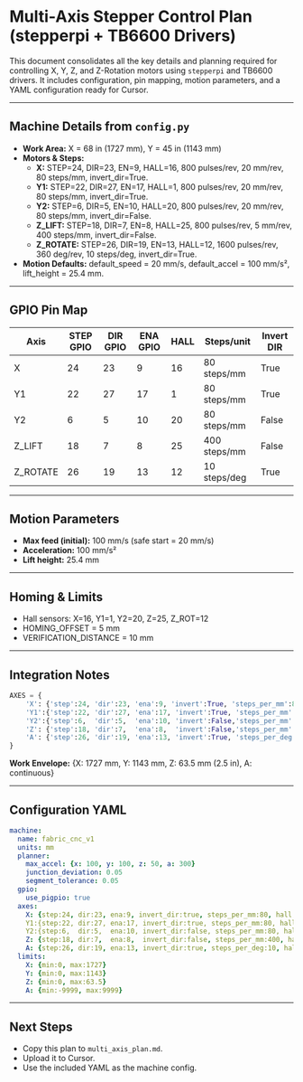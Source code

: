 # Multi-Axis Stepper Control Plan (stepperpi + TB6600 Drivers)

This document consolidates all the key details and planning required for controlling X, Y, Z, and Z-Rotation motors using `stepperpi` and TB6600 drivers. It includes configuration, pin mapping, motion parameters, and a YAML configuration ready for Cursor.

---

## Machine Details from `config.py`
- **Work Area:** X = 68 in (1727 mm), Y = 45 in (1143 mm)
- **Motors & Steps:**
  - **X:** STEP=24, DIR=23, EN=9, HALL=16, 800 pulses/rev, 20 mm/rev, 80 steps/mm, invert_dir=True.
  - **Y1:** STEP=22, DIR=27, EN=17, HALL=1, 800 pulses/rev, 20 mm/rev, 80 steps/mm, invert_dir=True.
  - **Y2:** STEP=6, DIR=5, EN=10, HALL=20, 800 pulses/rev, 20 mm/rev, 80 steps/mm, invert_dir=False.
  - **Z_LIFT:** STEP=18, DIR=7, EN=8, HALL=25, 800 pulses/rev, 5 mm/rev, 400 steps/mm, invert_dir=False.
  - **Z_ROTATE:** STEP=26, DIR=19, EN=13, HALL=12, 1600 pulses/rev, 360 deg/rev, 10 steps/deg, invert_dir=True.
- **Motion Defaults:** default_speed = 20 mm/s, default_accel = 100 mm/s², lift_height = 25.4 mm.

---

## GPIO Pin Map
| Axis      | STEP GPIO | DIR GPIO | ENA GPIO | HALL | Steps/unit  | Invert DIR |
|-----------|-----------|----------|----------|------|-------------|------------|
| X         | 24        | 23       | 9        | 16   | 80 steps/mm  | True       |
| Y1        | 22        | 27       | 17       | 1    | 80 steps/mm  | True       |
| Y2        | 6         | 5        | 10       | 20   | 80 steps/mm  | False      |
| Z_LIFT    | 18        | 7        | 8        | 25   | 400 steps/mm | False      |
| Z_ROTATE  | 26        | 19       | 13       | 12   | 10 steps/deg | True       |

---

## Motion Parameters
- **Max feed (initial):** 100 mm/s (safe start = 20 mm/s)
- **Acceleration:** 100 mm/s²
- **Lift height:** 25.4 mm

---

## Homing & Limits
- Hall sensors: X=16, Y1=1, Y2=20, Z=25, Z_ROT=12
- HOMING_OFFSET = 5 mm
- VERIFICATION_DISTANCE = 10 mm

---

## Integration Notes
```python
AXES = {
    'X': {'step':24, 'dir':23, 'ena':9, 'invert':True, 'steps_per_mm':80},
    'Y1':{'step':22, 'dir':27, 'ena':17, 'invert':True, 'steps_per_mm':80},
    'Y2':{'step':6,  'dir':5,  'ena':10, 'invert':False,'steps_per_mm':80},
    'Z': {'step':18, 'dir':7,  'ena':8,  'invert':False,'steps_per_mm':400},
    'A': {'step':26, 'dir':19, 'ena':13, 'invert':True, 'steps_per_deg':10},
}
```

**Work Envelope:** {X: 1727 mm, Y: 1143 mm, Z: 63.5 mm (2.5 in), A: continuous}

---

## Configuration YAML
```yaml
machine:
  name: fabric_cnc_v1
  units: mm
  planner:
    max_accel: {x: 100, y: 100, z: 50, a: 300}
    junction_deviation: 0.05
    segment_tolerance: 0.05
  gpio:
    use_pigpio: true
  axes:
    X: {step:24, dir:23, ena:9, invert_dir:true, steps_per_mm:80, hall:16}
    Y1:{step:22, dir:27, ena:17, invert_dir:true, steps_per_mm:80, hall:1}
    Y2:{step:6,  dir:5,  ena:10, invert_dir:false, steps_per_mm:80, hall:20}
    Z: {step:18, dir:7,  ena:8,  invert_dir:false, steps_per_mm:400, hall:25}
    A: {step:26, dir:19, ena:13, invert_dir:true, steps_per_deg:10, hall:12}
  limits:
    X: {min:0, max:1727}
    Y: {min:0, max:1143}
    Z: {min:0, max:63.5}
    A: {min:-9999, max:9999}
```

---

## Next Steps
- Copy this plan to `multi_axis_plan.md`.
- Upload it to Cursor.
- Use the included YAML as the machine config.
